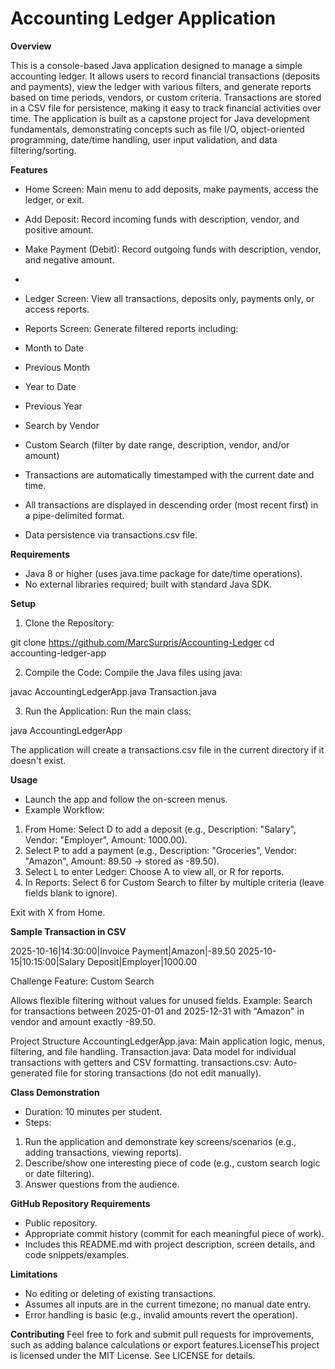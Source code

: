               
# **Accounting Ledger Application**
 
**Overview**

This is a console-based Java application designed to manage a simple accounting ledger. 
It allows users to record financial transactions (deposits and payments), view the ledger with various filters, and generate reports based on time periods, vendors, or custom criteria. 
Transactions are stored in a CSV file for persistence, making it easy to track financial activities over time.
The application is built as a capstone project for Java development fundamentals, demonstrating concepts such as file I/O, object-oriented programming, date/time handling, user input validation, and data filtering/sorting.


**Features**

* Home Screen: Main menu to add deposits, make payments, access the ledger, or exit.
* Add Deposit: Record incoming funds with description, vendor, and positive amount.
* Make Payment (Debit): Record outgoing funds with description, vendor, and negative amount.
* 
* Ledger Screen: View all transactions, deposits only, payments only, or access reports.
* Reports Screen: Generate filtered reports including:

* Month to Date
* Previous Month
* Year to Date
* Previous Year
* Search by Vendor
* Custom Search (filter by date range, description, vendor, and/or amount)

* Transactions are automatically timestamped with the current date and time.
* All transactions are displayed in descending order (most recent first) in a pipe-delimited format.
* Data persistence via transactions.csv file.


**Requirements**
* Java 8 or higher (uses java.time package for date/time operations).
* No external libraries required; built with standard Java SDK.


**Setup**

1. Clone the Repository:

git clone https://github.com/MarcSurpris/Accounting-Ledger
cd accounting-ledger-app

2. Compile the Code:
Compile the Java files using java:

javac AccountingLedgerApp.java Transaction.java

3. Run the Application:
Run the main class:

java AccountingLedgerApp

The application will create a transactions.csv file in the current directory if it doesn't exist.

**Usage**

* Launch the app and follow the on-screen menus.
* Example Workflow:

1. From Home: Select D to add a deposit (e.g., Description: "Salary", Vendor: "Employer", Amount: 1000.00).
2. Select P to add a payment (e.g., Description: "Groceries", Vendor: "Amazon", Amount: 89.50 → stored as -89.50).
3. Select L to enter Ledger: Choose A to view all, or R for reports.
4. In Reports: Select 6 for Custom Search to filter by multiple criteria (leave fields blank to ignore).

Exit with X from Home.

**Sample Transaction in CSV**

2025-10-16|14:30:00|Invoice Payment|Amazon|-89.50
2025-10-15|10:15:00|Salary Deposit|Employer|1000.00

Challenge Feature: Custom Search

Allows flexible filtering without values for unused fields.
Example: Search for transactions between 2025-01-01 and 2025-12-31 with "Amazon" in vendor and amount exactly -89.50.

Project Structure
AccountingLedgerApp.java: Main application logic, menus, filtering, and file handling.
Transaction.java: Data model for individual transactions with getters and CSV formatting.
transactions.csv: Auto-generated file for storing transactions (do not edit manually).

**Class Demonstration**
* Duration: 10 minutes per student.
* Steps:
1. Run the application and demonstrate key screens/scenarios (e.g., adding transactions, viewing reports).
2. Describe/show one interesting piece of code (e.g., custom search logic or date filtering).
3. Answer questions from the audience.

**GitHub Repository Requirements**
* Public repository.
* Appropriate commit history (commit for each meaningful piece of work).
* Includes this README.md with project description, screen details, and code snippets/examples.


**Limitations**
* No editing or deleting of existing transactions.
* Assumes all inputs are in the current timezone; no manual date entry.
* Error handling is basic (e.g., invalid amounts revert the operation).

**Contributing**
Feel free to fork and submit pull requests for improvements, such as adding balance calculations or export features.LicenseThis project is licensed under the MIT License. See LICENSE for details.

